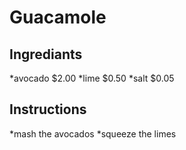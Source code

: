 # Guacamole

## Ingrediants
*avocado $2.00
*lime $0.50
*salt $0.05

## Instructions
*mash the avocados
*squeeze the limes

